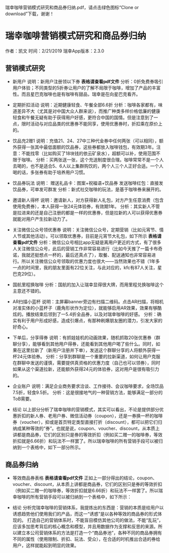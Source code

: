 瑞幸咖啡营销模式研究和商品券归纳.pdf，请点击绿色图标“Clone or download”下载，谢谢！
# 瑞幸咖啡营销模式研究和商品券归纳

作者：凯文
时间：2/21/2019
瑞幸App版本：2.3.0

## 营销模式研究
- 新用户
说明：新用户注册领以下券
**表格请查看pdf文件**
分析：0折免费券吸引用户体验；不同类型的5折券让用户的了解不局限于咖啡，增加了产品的丰富性。而且星巴克咖啡也是有咖啡有甜品，瑞幸是在向星巴克看齐。

- 定期折扣活动
说明：近期健康轻食、午餐全部6.6折
分析：咖啡各家都有，味道差异不大（尤其是对中国大众人群来说），而推广种类多样价格低廉的健康轻食和午餐无疑有助于获得用户好感，更符合中国的国情。但是注意到了一点，限时活动与对应品类的优惠券不能同享，使用优惠券时，折扣乘在原价上的。

- 饮品充2赠1
说明：充值21、24、27中三种代金券中任何两张（可以相同），额外获得一张其中最低面额的饮品券，这些券都放入咖啡钱包，有效期3年。注意：不能找零（比如购买了18块钱的依云矿泉水），超额可以补，使用范围不限于咖啡。
分析：买两张送一张，这个充送制度很合理。咖啡常常不是一个人去喝的，也不是适合5、6人以上集群购饮的，两个人三个人正好合适。一个人喝的话，多张券有助于培养用户习惯。

- 饮品券玩法
说明：
赠送礼品卡：图案+祝福语+饮品券
发送咖啡红包：直接发饮品券，可单发可群发
分析：新式社交咖啡的玩法，是基于咖啡券来展开的。

- 邀请新人得杯
说明：邀请新人，对方获得新人礼包，对方产生任意消费（包含使用免费券），本人获得一张24元体验券，有效期1年。
分析：其实新人不管是拉进来的还是自己注册的都是一样的优惠券，但是拉新的人可以获得优惠券就能对用户产生拉新动力了。

- 关注微信公众号领优惠券
说明：关注微信公众号，定期营销（比如元宵节、情人节或其他活动）。可以领取优惠券，目前是元宵节大礼包，如下所示
**表格请查看pdf文件**
分析：微信公众号相比app无疑是离用户更近的方式，有了很多人关注微信公众号，此后的营销工作非常容易进行（比如今天推了一篇卡布奇诺，我就还挺想点一杯的，最后还真点了），取餐、配送通知也非常容易进行。所以关注微信公众号领取的优惠力度也很大——当然效果也不错（1年多一点的时间里，我的朋友里面有22位关注，与此对应的，kfc有87人关注，星巴克29位）。

- 国航里程换咖啡
分析：国航的加入让瑞幸显得很大牌，而用里程兑换咖啡这个主意还不错的。

- AR扫描小蓝杯
说明：主屏幕banner旁边有扫描二维码。点击AR扫描，将相机对准实体的小蓝杯子（鹿角形状作为定位），就能够启用AR效果，效果有够酷炫的。播放结束后领到了一5.4折全品券，以及对瑞幸咖啡的好感。
分析：确实有利于用户形成好感，造成引爆点，有那种刷爆朋友圈的潜力，引发大家的好奇心。


- 下单后，分享得券
说明：有抓娃娃机的动画效果，随机抓取20张优惠券（群聊分享），能够看到其他用户得券，还能看到其他用户喝了些什么。同时，如果在这里拉新了（新用户注册并下单），发送这个群聊分享的人将额外获得一杯24元体验券。
分析：分享到群聊是一个重要的拉新渠道，如何让用户克服在群聊中发送的谨慎，需要提供真资格的优惠力度（自己也可以领券），同时如果从这个渠道拉新，还能额外获得24元的体验券，这对用户是很有吸引力的。

- 企业账户
说明：满足企业商务要求洽谈、工作接待、会议咖啡要求，全场饮品7.5折，轻食9.5折。
分析：这是很接地气的一种营销方法，能够满足一部分的ToB需要。

- 结论
以上部分分析了瑞幸咖啡的营销模式，其实可以看出，不论是提供部分优惠折扣的新人券、老用户券、微信活动券（coupon），还是一券换一杯的咖啡券（voucher），抑或是首页特定类型直接打折（discount），都可以把它们归纳成某种等效的“券”。也就是说，coupon、voucher、discount，从本质上讲都是商品券，它们的区别只是券的等效折扣（例如买二赠一的咖啡券，等效折扣就是6.66折）和玩法不一样罢了。所以瑞幸咖啡的所有营销手段可以被归纳到一个表格中，如下一部分所示。

## 商品券归纳
- 等效商品券表格
**表格请查看pdf文件**
正如上一部分得出的结论，coupon、voucher、discount，从本质上讲都是商品券，它们的区别只是券的等效折扣（例如买二赠一的咖啡券，等效折扣就是6.66折）和玩法不一样罢了。所以瑞幸咖啡的所有营销手段可以被归纳到一个表格中，如下所示：

- 结论
分析完瑞幸咖啡的营销体系，我提炼出的东西是：营销的本质是给用户以诱惑趋势他们使用我们的产品，而这一“诱惑”是以各种等效的商品券的形式体现的。
打造自己的营销体系时，不能盲目模仿其他公司的做法，不能“乱玩”，应该多加思考背后的核心概念和模型，并且用数据作为支撑和反思的来源。所以建立本公司营销体系的方法是打造一个“商品券池”，各种不同的商品券拥有不同的属性（使用限制、折扣、玩法、受众），在合适的时机推出合适的券给用户，这样就能起到明显的效果。

